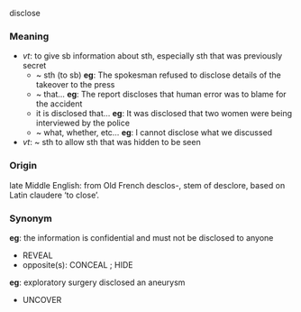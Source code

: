 disclose
### Meaning
+ _vt_: to give sb information about sth, especially sth that was previously secret
	+  ~ sth (to sb) __eg__: The spokesman refused to disclose details of the takeover to the press
	+  ~ that… __eg__: The report discloses that human error was to blame for the accident
	+  it is disclosed that…  __eg__: It was disclosed that two women were being interviewed by the police
	+  ~ what, whether, etc…  __eg__: I cannot disclose what we discussed
+ _vt_: ~ sth to allow sth that was hidden to be seen

### Origin

late Middle English: from Old French desclos-, stem of desclore, based on Latin claudere ‘to close’.

### Synonym

__eg__: the information is confidential and must not be disclosed to anyone

+ REVEAL
+ opposite(s): CONCEAL ; HIDE

__eg__: exploratory surgery disclosed an aneurysm

+ UNCOVER


